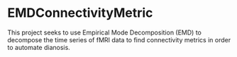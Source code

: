 # EMDConnectivityMetric

This project seeks to use Empirical Mode Decomposition (EMD) to decompose the time series of fMRI data to find connectivity metrics in order to automate dianosis.
